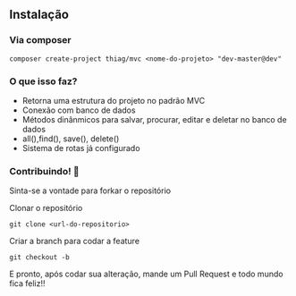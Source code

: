## Instalação
### Via composer
```console
composer create-project thiag/mvc <nome-do-projeto> "dev-master@dev"
```

### O que isso faz?

* Retorna uma estrutura do projeto no padrão MVC
* Conexão com banco de dados
* Métodos dinânmicos  para salvar, procurar, editar e deletar no banco de dados
* all(),find(), save(), delete()
* Sistema de rotas já configurado




### Contribuindo! :thought_balloon:

Sinta-se a vontade para forkar o repositório


Clonar o repositório 
```console
git clone <url-do-repositorio>
```

Criar a branch para codar a feature
```console
git checkout -b 
```

E pronto, após codar sua alteração, mande um Pull Request e todo mundo fica feliz!!


